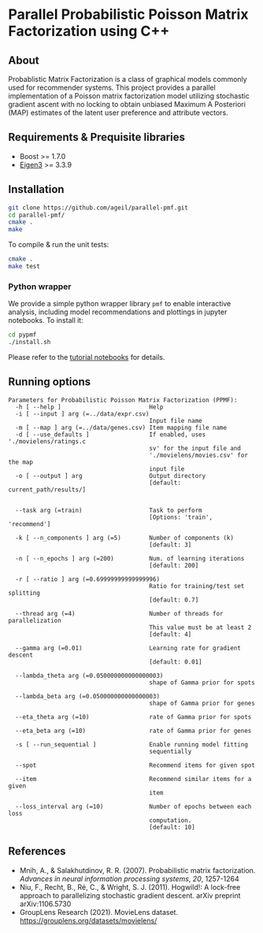 # Parallel Probabilistic Poisson Matrix Factorization using C++

## About
Probablistic Matrix Factorization is a class of graphical models commonly used for recommender systems. This project provides a parallel implementation of a Poisson matrix factorization model utilizing stochastic gradient ascent with no locking to obtain unbiased Maximum A Posteriori (MAP) estimates of the latent user preference and attribute vectors.

## Requirements & Prequisite libraries
* Boost >= 1.7.0
* [Eigen3](https://eigen.tuxfamily.org/index.php?title=Main_Page) >=  3.3.9

## Installation
```bash
git clone https://github.com/ageil/parallel-pmf.git
cd parallel-pmf/
cmake .
make
```
To compile & run the unit tests:<br>
```bash
cmake .
make test
```

### Python wrapper
We provide a simple python wrapper library `pmf` to enable interactive analysis, including model recommendations and plottings in jupyter notebooks. To install it:
```bash
cd pypmf
./install.sh
```
Please refer to the [tutorial notebooks](example/pmf_tutorial.md) for details. 

## Running options
```
Parameters for Probabilistic Poisson Matrix Factorization (PPMF):
  -h [ --help ]                         Help
  -i [ --input ] arg (=../data/expr.csv)
                                        Input file name
  -m [ --map ] arg (=../data/genes.csv) Item mapping file name
  -d [ --use_defaults ]                 If enabled, uses './movielens/ratings.c
                                        sv' for the input file and 
                                        './movielens/movies.csv' for the map 
                                        input file
  -o [ --output ] arg                   Output directory
                                        [default: current_path/results/]
                                        
                                        
  --task arg (=train)                   Task to perform
                                        [Options: 'train', 'recommend']
                                        
  -k [ --n_components ] arg (=5)        Number of components (k)
                                        [default: 3]
                                        
  -n [ --n_epochs ] arg (=200)          Num. of learning iterations
                                        [default: 200]
                                        
  -r [ --ratio ] arg (=0.69999999999999996)
                                        Ratio for training/test set splitting
                                        [default: 0.7]
                                        
  --thread arg (=4)                     Number of threads for parallelization
                                        This value must be at least 2
                                        [default: 4]
                                        
  --gamma arg (=0.01)                   Learning rate for gradient descent
                                        [default: 0.01]
                                        
  --lambda_theta arg (=0.050000000000000003)
                                        shape of Gamma prior for spots
                                        
  --lambda_beta arg (=0.050000000000000003)
                                        shape of Gamma prior for genes
                                        
  --eta_theta arg (=10)                 rate of Gamma prior for spots
                                        
  --eta_beta arg (=10)                  rate of Gamma prior for genes
                                        
  -s [ --run_sequential ]               Enable running model fitting 
                                        sequentially
                                        
  --spot                                Recommend items for given spot
                                        
  --item                                Recommend similar items for a given 
                                        item
                                        
  --loss_interval arg (=10)             Number of epochs between each loss 
                                        computation.
                                        [default: 10]

```

## References
- Mnih, A., & Salakhutdinov, R. R. (2007). Probabilistic matrix factorization. *Advances in neural information processing systems*, *20*, 1257-1264
- Niu, F., Recht, B., Ré, C., & Wright, S. J. (2011). Hogwild!: A lock-free approach to parallelizing stochastic gradient descent. arXiv preprint arXiv:1106.5730
- GroupLens Research (2021). MovieLens dataset. https://grouplens.org/datasets/movielens/
